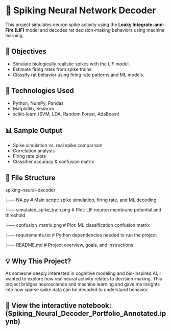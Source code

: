 # 🧠 Spiking Neural Network Decoder

This project simulates neuron spike activity using the **Leaky Integrate-and-Fire (LIF)** model and decodes rat decision-making behaviors using machine learning.


## 📌 Objectives

- Simulate biologically realistic spikes with the LIF model.
- Estimate firing rates from spike trains.
- Classify rat behavior using firing rate patterns and ML models.


## 🔧 Technologies Used

- Python, NumPy, Pandas
- Matplotlib, Seaborn
- scikit-learn (SVM, LDA, Random Forest, AdaBoost)


## 📊 Sample Output

- Spike simulation vs. real spike comparison
- Correlation analysis
- Firing rate plots
- Classifier accuracy & confusion matrix

## 📁 File Structure

spiking-neural-decoder

├── NA.py                    # Main script: spike simulation, firing rate, and ML decoding

├── simulated_spike_train.png  # Plot: LIF neuron membrane potential and threshold

├── confusion_matrix.png     # Plot: ML classification confusion matrix

├── requirements.txt         # Python dependencies needed to run the project

├── README.md                # Project overview, goals, and instructions


## 💡 Why This Project?

As someone deeply interested in cognitive modeling and bio-inspired AI, I wanted to explore how real neural activity relates to decision-making. This project bridges neuroscience and machine learning and gave me insights into how sparse spike data can be decoded to understand behavior.

## 📝 View the interactive notebook:(Spiking_Neural_Decoder_Portfolio_Annotated.ipynb)


